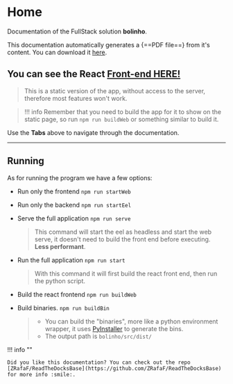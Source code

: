 # Home

Documentation of the FullStack solution **bolinho**.

This documentation automatically generates a {==PDF file==} from it's content. You can download it [here](https://github.com/HefestusTec/bolinho/raw/gh-pages/pdf/document.pdf).

## You can see the React [Front-end HERE!](src/web/build/index.html)
> This is a static version of the app, without access to the server, therefore most features won't work.

> !!! info
    Remember that you need to build the app for it to show on the static page, so run `npm run buildWeb` or something similar to build it.



Use the **Tabs** above to navigate through the documentation.

___

## Running

As for running the program we have a few options:

* Run only the frontend `npm run startWeb`

* Run only the backend `npm run startEel`

* Serve the full application `npm run serve`
    
    > This command will start the eel as headless and start the web serve, it doesn't need to build the front end before executing. **Less performant**.


* Run the full application `npm run start`
    
    > With this command it will first build the react front end, then run the python script.

* Build the react frontend `npm run buildWeb`

* Build binaries. `npm run buildBin`

    > * You can build the "binaries", more like a python environment wrapper, it uses [PyInstaller](https://pyinstaller.org/en/stable/) to generate the bins.
    > * The output path is `bolinho/src/dist/`

!!! info ""

    Did you like this documentation? You can check out the repo [ZRafaF/ReadTheDocksBase](https://github.com/ZRafaF/ReadTheDocksBase) for more info :smile:.